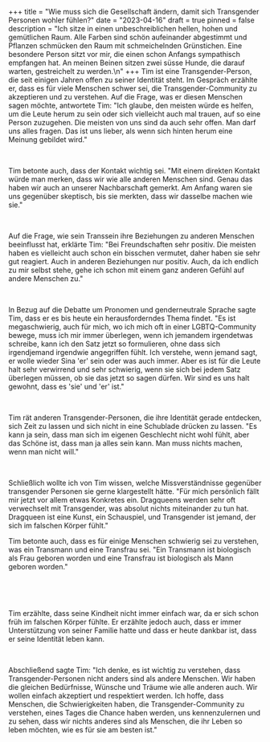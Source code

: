 +++
title = "Wie muss sich die Gesellschaft ändern, damit sich Transgender Personen wohler fühlen?"
date = "2023-04-16"
draft = true
pinned = false
description = "Ich sitze in einen unbeschreiblichen hellen, hohen und gemütlichen Raum. Alle Farben sind schön aufeinander abgestimmt und Pflanzen schmücken den Raum mit schmeichelnden Grünstichen. Eine besondere Person sitzt vor mir, die einen schon Anfangs sympathisch empfangen hat. An meinen Beinen sitzen zwei süsse Hunde, die darauf warten, gestreichelt zu werden.\n"
+++
Tim ist eine Transgender-Person, die seit einigen Jahren offen zu seiner Identität steht. Im Gespräch erzählte er, dass es für viele Menschen schwer sei, die Transgender-Community zu akzeptieren und zu verstehen. Auf die Frage, was er diesen Menschen sagen möchte, antwortete Tim: "Ich glaube, den meisten würde es helfen, um die Leute herum zu sein oder sich vielleicht auch mal trauen, auf so eine Person zuzugehen. Die meisten von uns sind da auch sehr offen. Man darf uns alles fragen. Das ist uns lieber, als wenn sich hinten herum eine Meinung gebildet wird."

 

Tim betonte auch, dass der Kontakt wichtig sei. "Mit einem direkten Kontakt würde man merken, dass wir wie alle anderen Menschen sind. Genau das haben wir auch an unserer Nachbarschaft gemerkt. Am Anfang waren sie uns gegenüber skeptisch, bis sie merkten, dass wir dasselbe machen wie sie."

 

Auf die Frage, wie sein Transsein ihre Beziehungen zu anderen Menschen beeinflusst hat, erklärte Tim: "Bei Freundschaften sehr positiv. Die meisten haben es vielleicht auch schon ein bisschen vermutet, daher haben sie sehr gut reagiert. Auch in anderen Beziehungen nur positiv. Auch, da ich endlich zu mir selbst stehe, gehe ich schon mit einem ganz anderen Gefühl auf andere Menschen zu."

 

In Bezug auf die Debatte um Pronomen und genderneutrale Sprache sagte Tim, dass er es bis heute ein herausforderndes Thema findet. "Es ist megaschwierig, auch für mich, wo ich mich oft in einer LGBTQ-Community bewege, muss ich mir immer überlegen, wenn ich jemandem irgendetwas schreibe, kann ich den Satz jetzt so formulieren, ohne dass sich irgendjemand irgendwie angegriffen fühlt. Ich verstehe, wenn jemand sagt, er wolle wieder Sina 'er' sein oder was auch immer. Aber es ist für die Leute halt sehr verwirrend und sehr schwierig, wenn sie sich bei jedem Satz überlegen müssen, ob sie das jetzt so sagen dürfen. Wir sind es uns halt gewohnt, dass es 'sie' und 'er' ist."

 

Tim rät anderen Transgender-Personen, die ihre Identität gerade entdecken, sich Zeit zu lassen und sich nicht in eine Schublade drücken zu lassen. "Es kann ja sein, dass man sich im eigenen Geschlecht nicht wohl fühlt, aber das Schöne ist, dass man ja alles sein kann. Man muss nichts machen, wenn man nicht will."

 

Schließlich wollte ich von Tim wissen, welche Missverständnisse gegenüber transgender Personen sie gerne klargestellt hätte. "Für mich persönlich fällt mir jetzt vor allem etwas Konkretes ein. Dragqueens werden sehr oft verwechselt mit Transgender, was absolut nichts miteinander zu tun hat. Dragqueen ist eine Kunst, ein Schauspiel, und Transgender ist jemand, der sich im falschen Körper fühlt."

Tim betonte auch, dass es für einige Menschen schwierig sei zu verstehen, was ein Transmann und eine Transfrau sei. "Ein Transmann ist biologisch als Frau geboren worden und eine Transfrau ist biologisch als Mann geboren worden." 

 

 

Tim erzählte, dass seine Kindheit nicht immer einfach war, da er sich schon früh im falschen Körper fühlte. Er erzählte jedoch auch, dass er immer Unterstützung von seiner Familie hatte und dass er heute dankbar ist, dass er seine Identität leben kann.

 

Abschließend sagte Tim: "Ich denke, es ist wichtig zu verstehen, dass Transgender-Personen nicht anders sind als andere Menschen. Wir haben die gleichen Bedürfnisse, Wünsche und Träume wie alle anderen auch. Wir wollen einfach akzeptiert und respektiert werden. Ich hoffe, dass Menschen, die Schwierigkeiten haben, die Transgender-Community zu verstehen, eines Tages die Chance haben werden, uns kennenzulernen und zu sehen, dass wir nichts anderes sind als Menschen, die ihr Leben so leben möchten, wie es für sie am besten ist."